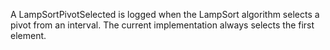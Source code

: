 A LampSortPivotSelected is logged when the LampSort algorithm selects a pivot from an interval. The current implementation always selects the first element.